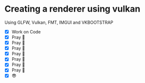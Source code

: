 # Creating a renderer using vulkan

Using GLFW, Vulkan, FMT, IMGUI and VKBOOTSTRAP

- [x] Work on Code
- [x] Pray 🙏
- [x] Pray 🙏
- [x] Pray 🙏
- [x] Pray 🙏
- [x] Pray 🙏
- [x] Pray 🙏
- [x] Pray 🙏
- [x] 😎
